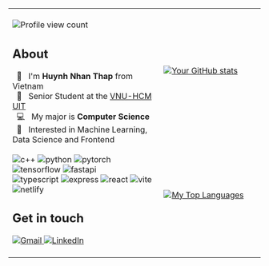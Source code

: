 <table>
  <tr>
    <td width="60%" rowspan="2">
      <br/>
      <img alt="Profile view count" src="https://komarev.com/ghpvc/?username=hnthap&color=blue" />
      <h2> About </h2>
      &nbsp; 👋 &nbsp; I'm <strong>Huynh Nhan Thap</strong> from Vietnam<br/>
      &nbsp; 🏫 &nbsp; Senior Student at the <a href="https://en.uit.edu.vn">VNU-HCM UIT</a></br>
      &nbsp; 💻 &nbsp; My major is <strong>Computer Science</strong><br/>
      &nbsp; 🧩 &nbsp; Interested in Machine Learning, Data Science and Frontend<br/>
      <br/>
      <img alt="c++" src="https://img.shields.io/badge/-C%2B%2B-00599C?style=flat-square&logo=cplusplus&logoColor=white" />
      <img alt="python" src="https://img.shields.io/badge/-Python-3776AB?style=flat-square&logo=python&logoColor=white" />
      <img alt="pytorch" src="https://img.shields.io/badge/-PyTorch-EE4C2C?style=flat-square&logo=PyTorch&logoColor=white" />
      <img alt="tensorflow" src="https://img.shields.io/badge/-TensorFlow-FF6F00?style=flat-square&logo=TensorFlow&logoColor=white" />
<!--       <img alt="opencv" src="https://img.shields.io/badge/-OpenCV-5C3EE8?style=flat-square&logo=OpenCV&logoColor=white" /> -->
      <img alt="fastapi" src="https://img.shields.io/badge/-FastAPI-009688?style=flat-square&logo=FastAPI&logoColor=white" />
      <br/>
      <img alt="typescript" src="https://img.shields.io/badge/-TypeScript-007ACC?style=flat-square&logo=typescript&logoColor=white" />
      <img alt="express" src="https://img.shields.io/badge/-ExpressJS-gray?style=flat-square&logo=Express&logoColor=white" />
      <img alt="react" src="https://img.shields.io/badge/-React-45b8d8?style=flat-square&logo=react&logoColor=white" />
      <img alt="vite" src="https://img.shields.io/badge/-Vite-646CFF?style=flat-square&logo=Vite&logoColor=white" />
      <img alt="netlify" src="https://img.shields.io/badge/-Netlify-00C7B7?style=flat-square&logo=Netlify&logoColor=white" />
<!--       <img alt="sqlite" src="https://img.shields.io/badge/-SQLite-003B57?style=flat-square&logo=SQLite&logoColor=white" /> -->
      <h2> Get in touch </h2>
      <a href="mailto:huynhnhanthap@gmail.com">
        <img alt="Gmail" src="https://img.shields.io/badge/-Gmail-orange?style=flat-square&logo=Gmail&logoColor=white" />
      </a>
      <a href="https://www.linkedin.com/in/huynh-nhan-t-4ab735337/">
        <img alt="LinkedIn" src="https://img.shields.io/badge/-LinkedIn-blue?style=flat-square&logo=Linkedin&logoColor=white" />
      </a>
      <br/>
      &nbsp;
    </td>
    <td>
      <a href="https://github.com/hnthap?tab=repositories">
        <img alt="Your GitHub stats" src="https://github-readme-stats.vercel.app/api?username=hnthap&layout=compact&show_icons=true&hide_border=true" />
      </a>
    </td>
  </tr>
  <tr>
    <td>
      <a href="https://github.com/hnthap?tab=repositories">
        <img alt="My Top Languages" src="https://github-readme-stats.vercel.app/api/top-langs/?username=hnthap&layout=compact&show_icons=true&hide_border=true" />
      </a>
    </td>
  </tr>
</table>

<!--
## Skills

### Languages

![C](https://img.shields.io/badge/-C-A8B9CC?style=flat-square&logo=C&logoColor=white)
![C++](https://img.shields.io/badge/-C%2B%2B-00599C?style=flat-square&logo=cplusplus&logoColor=white)
![JavaScript](https://img.shields.io/badge/-JavaScript-f7df1c?style=flat-square&logo=javascript&logoColor=black)
![TypeScript](https://img.shields.io/badge/-TypeScript-007ACC?style=flat-square&logo=typescript&logoColor=white)
![C# .NET](https://img.shields.io/badge/-.NET-512BD4?style=flat-square&logo=dotnet&logoColor=white)
![Python](https://img.shields.io/badge/-Python-3776AB?style=flat-square&logo=python&logoColor=white)
![R](https://img.shields.io/badge/-R-276DC3?style=flat-square&logo=R&logoColor=white)
![Java](https://img.shields.io/badge/-Java-blue?style=flat-square&logo=c-sharp&logoColor=white)
![HTML5](https://img.shields.io/badge/-HTML5-E34F26?style=flat-square&logo=html5&logoColor=white)
![CSS3](https://img.shields.io/badge/-CSS3-1572B6?style=flat-square&logo=css3&logoColor=white)
![Rust](https://img.shields.io/badge/-Rust-000000?style=flat-square&logo=Rust&logoColor=white)
![GNU Bash](https://img.shields.io/badge/-GNU%20Bash-4EAA25?style=flat-square&logo=gnubash&logoColor=white)
![PowerShell](https://img.shields.io/badge/-PowerShell-skyblue?style=flat-square&logo=PowerShell&logoColor=white)
![LaTeX](https://img.shields.io/badge/-LaTeX-008080?style=flat-square&logo=latex&logoColor=white)

### Machine Learning

![PyTorch](https://img.shields.io/badge/-PyTorch-EE4C2C?style=flat-square&logo=PyTorch&logoColor=white)
![TensorFlow](https://img.shields.io/badge/-TensorFlow-FF6F00?style=flat-square&logo=TensorFlow&logoColor=white)
![Keras](https://img.shields.io/badge/-Keras-D00000?style=flat-square&logo=Keras&logoColor=white)
![OpenCV](https://img.shields.io/badge/-OpenCV-5C3EE8?style=flat-square&logo=OpenCV&logoColor=white)
![NumPy](https://img.shields.io/badge/-NumPy-013243?style=flat-square&logo=NumPy&logoColor=white)
![Pandas](https://img.shields.io/badge/-Pandas-150458?style=flat-square&logo=Pandas&logoColor=white)
![Jupyter](https://img.shields.io/badge/-Jupyter-F37626?style=flat-square&logo=Jupyter&logoColor=white)

### Databases & Applications

![SQLite](https://img.shields.io/badge/-SQLite-003B57?style=flat-square&logo=SQLite&logoColor=white)
![MySQL](https://img.shields.io/badge/-MySQL-4479A1?style=flat-square&logo=MySQL&logoColor=white)
![Microsoft SQL Server](https://img.shields.io/badge/-Microsoft%20SQL%20Server-5294E2?style=flat-square&logo=MSSQL&logoColor=white)

![Nodejs](https://img.shields.io/badge/-NodeJS-43853d?style=flat-square&logo=Node.js&logoColor=white)
![Express](https://img.shields.io/badge/-ExpressJS-000000?style=flat-square&logo=Express&logoColor=white)
![FastAPI](https://img.shields.io/badge/-FastAPI-009688?style=flat-square&logo=FastAPI&logoColor=white)
![Vite](https://img.shields.io/badge/-Vite-646CFF?style=flat-square&logo=Vite&logoColor=white)
![CMake](https://img.shields.io/badge/-CMake-064F8C?style=flat-square&logo=cmake&logoColor)
![dotenv](https://img.shields.io/badge/-.ENV-ECD53F?style=flat-square&logo=dotenv&logoColor=white)
![Gradle](https://img.shields.io/badge/-Gradle-02303A?style=flat-square&logo=Gradle&logoColor=white)
![Selenium](https://img.shields.io/badge/-Selenium-43B02A?style=flat-square&logo=Selenium&logoColor=white)
![Expo](https://img.shields.io/badge/-Expo-000020?style=flat-square&logo=Expo&logoColor=white)
![Streamlit](https://img.shields.io/badge/-Streamlit-FF4B4B?style=flat-square&logo=Streamlit&logoColor=white)
![github actions](https://img.shields.io/badge/-GitHub_Actions-2088FF?style=flat-square&logo=github-actions&logoColor=white)
![Netlify](https://img.shields.io/badge/-Netlify-00C7B7?style=flat-square&logo=Netlify&logoColor=white)

![OpenGL](https://img.shields.io/badge/-OpenGL-5586A4?style=flat-square&logo=OpenGL&logoColor=white)
![ThreeJS](https://img.shields.io/badge/-ThreeJS-000000?style=flat-square&logo=Three.JS&logoColor=white)
![React](https://img.shields.io/badge/-React-45b8d8?style=flat-square&logo=react&logoColor=white)
![Styled Components](https://img.shields.io/badge/-Styled_Components-db7092?style=flat-square&logo=styled-components&logoColor=white)
![Tailwind CSS](https://img.shields.io/badge/-Tailwind%20CSS-06B6D4?style=flat-square&logo=tailwindcss&logoColor=white)

### Tools

![VS Code](https://img.shields.io/badge/-Visual%20Studio%20Code-blue?style=flat-square&logo=VS%20Code&logoColor=white)
![git](https://img.shields.io/badge/-Git-F05032?style=flat-square&logo=git&logoColor=white)
![Docker](https://img.shields.io/badge/-Docker-46a2f1?style=flat-square&logo=docker&logoColor=white)
![npm](https://img.shields.io/badge/-NPM-CB3837?style=flat-square&logo=npm&logoColor=white)
![pip](https://img.shields.io/badge/-PyPI-3775A9?style=flat-square&logo=PyPI&logoColor=white)
![choco](https://img.shields.io/badge/-Chocolatey-80B5E3?style=flat-square&logo=Chocolatey&logoColor=white)
![Google Docs](https://img.shields.io/badge/-Google%20Docs-4285F4?style=flat-square&logo=google%20docs&logoColor=white)
![Google Sheets](https://img.shields.io/badge/-Google%20Sheets-34A853?style=flat-square&logo=google%20sheets&logoColor=white)
![Google Slides](https://img.shields.io/badge/-Google%20Slides-FBBC04?style=flat-square&logo=google%20slides&logoColor=white)
![7Zip](https://img.shields.io/badge/-7Zip-000000?style=flat-square&logo=7Zip&logoColor=white)
![Canva](https://img.shields.io/badge/-Canva-00C4CC?style=flat-square&logo=canva&logoColor=white)
![RStudio IDE](https://img.shields.io/badge/-RStudio%20IDE-75AADB?style=flat-square&logo=rstudioide&logoColor=white)
![Nano](https://img.shields.io/badge/-Nano-4A90E2?style=flat-square&logo=Nano&logoColor=white)
![VS](https://img.shields.io/badge/-Visual%20Studio-512BD4?style=flat-square&logo=VS&logoColor=white)
![googledrive](https://img.shields.io/badge/-Google_Drive-4285F4?style=flat-square&logo=googledrive&logoColor=white)
![Overleaf](https://img.shields.io/badge/-Overleaf-47A141?style=flat-square&logo=Overleaf&logoColor=white)

-->

<!-- ![Your GitHub stats](https://github-readme-stats.vercel.app/api?username=hnthap&layout=compact&theme=dark&show_icons=true&text_bold=false&hide_border=true) -->
<!-- [![GitHub Streak](https://github-readme-streak-stats.herokuapp.com?user=hnthap&theme=dark&hide_border=true)](https://git.io/streak-stats) -->

<!---
hnthap/hnthap is a ✨ special ✨ repository because its `README.md` (this file) appears on your GitHub profile.
You can click the Preview link to take a look at your changes.
--->
